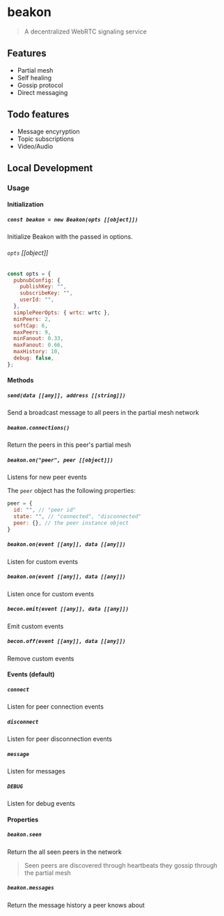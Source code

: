 # beakon
> A decentralized WebRTC signaling service

## Features
- Partial mesh
- Self healing
- Gossip protocol
- Direct messaging

## Todo features
- Message encyryption
- Topic subscriptions
- Video/Audio



<!-- ### Firebase Preparation
1. Install the firebase cli sdk
2. Create a firebase project with a realtime database
3. Create a file named `auth.js` inside the `web/public` folder and save your firebase information to that file
```js
export default {
  apiKey: "<firebase-api-key>",
  authDomain: "<firebase-api-auth-domain>",
  databaseURL: "<firebase-database-url>",
  projectId: "<firebase-project-id>",
  storageBucket: "<firebase-storage-bucket>",
  messagingSenderId: "<firebase-sender-id>",
  appId: "<firebase-app-id>",
  measurementId: "<firebase-measurement-id>",
};
```
5. Adjust your firebase database rules as appropriate:
```json
{
  "rules": {
    "clients": {
      ".read": true,
      ".write": true
    },
    "notifications": {
      ".read": true,
      ".write": true
    },
    ".read": true,
  	".write": true
  }
}
``` -->

## Local Development


<!-- ## Install
### Node (coming soon)
```
npm install beakon
```

### Browser (coming soon)
```html
<script type="module" src=""></script>
``` -->

### Usage
#### Initialization
##### `const beakon = new Beakon(opts [[object]])`
Initialize Beakon with the passed in options.

###### `opts` [[object]]
```js
const opts = {
  pubnubConfig: {
    publishKey: "",
    subscribeKey: "",
    userId: "",
  },
  simplePeerOpts: { wrtc: wrtc },
  minPeers: 2,
  softCap: 6,
  maxPeers: 9,
  minFanout: 0.33,
  maxFanout: 0.66,
  maxHistory: 10,
  debug: false,
};
```

#### Methods
##### `send(data [[any]], address [[string]])`
Send a broadcast message to all peers in the partial mesh network

##### `beakon.connections()`
Return the peers in this peer's partial mesh

##### `beakon.on("peer", peer [[object]])`
Listens for new peer events

The `peer` object has the following properties:
```js
peer = {
  id: "", // "peer id"
  state: "", // "connected", "disconnected"
  peer: {}, // the peer instance object
}
```

##### `beakon.on(event [[any]], data [[any]])`
Listen for custom events

##### `beakon.on(event [[any]], data [[any]])`
Listen once for custom events

##### `becon.emit(event [[any]], data [[any]])`
Emit custom events

##### `becon.off(event [[any]], data [[any]])`
Remove custom events

#### Events (default)
##### `connect`
Listen for peer connection events

##### `disconnect`
Listen for peer disconnection events

##### `message`
Listen for messages

##### `DEBUG`
Listen for debug events

#### Properties
##### `beakon.seen`
Return the all seen peers in the network
> Seen peers are discovered through heartbeats they gossip through the partial mesh

##### `beakon.messages`
Return the message history a peer knows about